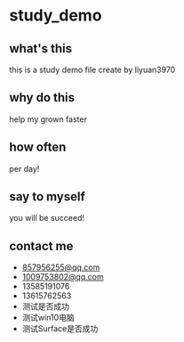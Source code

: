 # study_demo
## what's this
this is a study demo file create by liyuan3970
## why do this 
help my grown faster 
## how often
per day!
## say to myself 
you will be succeed!
## contact me
- 857956255@qq.com
- 1009753802@qq.com
- 13585191076
- 13615762563
- 测试是否成功
- 测试win10电脑
- 测试Surface是否成功




